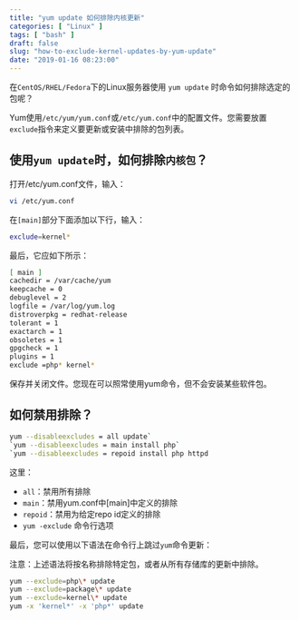 ```yaml
---
title: "yum update 如何排除内核更新"
categories: [ "Linux" ]
tags: [ "bash" ]
draft: false
slug: "how-to-exclude-kernel-updates-by-yum-update"
date: "2019-01-16 08:23:00"
---
```


在`CentOS/RHEL/Fedora`下的Linux服务器使用 `yum update` 时命令如何排除选定的包呢？

Yum使用`/etc/yum/yum.conf`或`/etc/yum.conf`中的配置文件。您需要放置`exclude`指令来定义要更新或安装中排除的包列表。

## 使用`yum update`时，如何排除`内核包`？

打开/etc/yum.conf文件，输入：


<!--more-->


```bash
vi /etc/yum.conf
```

在`[main]`部分下面添加以下行，输入：

```bash
exclude=kernel*
```

最后，它应如下所示：

```bash
[ main ]
cachedir = /var/cache/yum 
keepcache = 0 
debuglevel = 2 
logfile = /var/log/yum.log 
distroverpkg = redhat-release 
tolerant = 1 
exactarch = 1 
obsoletes = 1 
gpgcheck = 1 
plugins = 1 
exclude =php* kernel*
```

保存并关闭文件。您现在可以照常使用yum命令，但不会安装某些软件包。

## 如何禁用排除？

```bash
yum --disableexcludes = all update`
`yum --disableexcludes = main install php`
`yum --disableexcludes = repoid install php httpd
```

这里：

- `all`：禁用所有排除
- `main`：禁用yum.conf中[main]中定义的排除
- `repoid`：禁用为给定repo id定义的排除
- `yum -exclude` 命令行选项

最后，您可以使用以下语法在命令行上跳过`yum`命令更新：

注意：上述语法将按名称排除特定包，或者从所有存储库的更新中排除。

```bash
yum --exclude=php\* update
yum --exclude=package\* update
yum --exclude=kernel\* update
yum -x 'kernel*' -x 'php*' update
```
